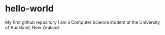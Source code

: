 # hello-world
My first github repository
I am a Computer Science student at the University of Auckland, New Zealand.
